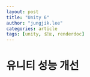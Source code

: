 ```yaml
---
layout: post
title: "Unity 6"
author: "jungjik.lee"
categories: article
tags: [unity, 성능, renderdoc]
---
```


# 유니티 성능 개선
